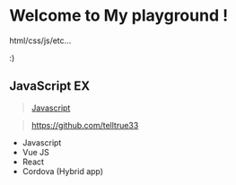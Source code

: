 # Welcome to My playground !
html/css/js/etc...

:)


## JavaScript EX
> [Javascript](/javascript/index.html)

> https://github.com/telltrue33



- Javascript
- Vue JS
- React
- Cordova (Hybrid app)
